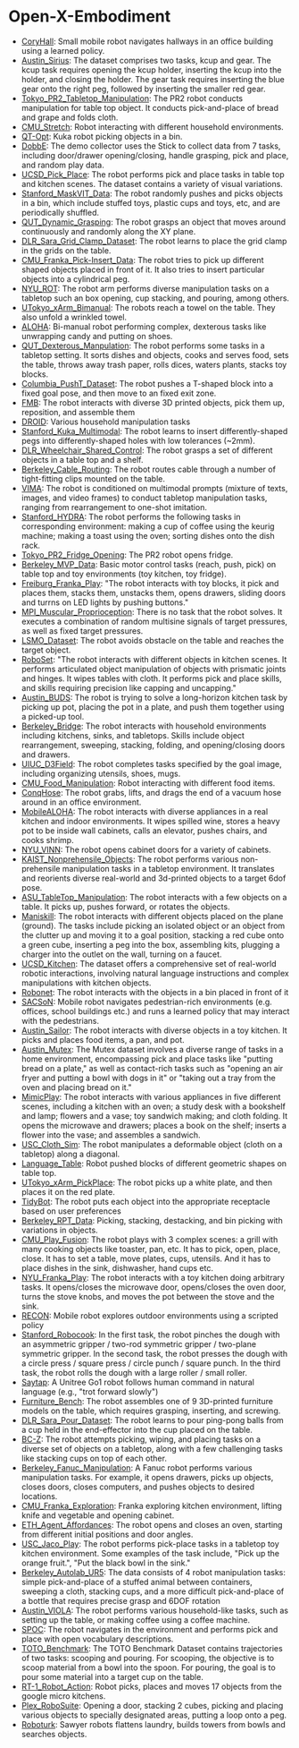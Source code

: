 # Open-X-Embodiment

- [CoryHall](https://github.com/KeplerC/oed-playground/tree/main/pages/datasets/berkeley_gnm_cory_hall.md): Small mobile robot navigates hallways in an office building using a learned policy.
- [Austin_Sirius](https://github.com/KeplerC/oed-playground/tree/main/pages/datasets/austin_sirius_dataset_converted_externally_to_rlds.md): The dataset comprises two tasks, kcup and gear. The kcup task requires opening the kcup holder, inserting the kcup into the holder, and closing the holder. The gear task requires inserting the blue gear onto the right peg, followed by inserting the smaller red gear.
- [Tokyo_PR2_Tabletop_Manipulation](https://github.com/KeplerC/oed-playground/tree/main/pages/datasets/utokyo_pr2_tabletop_manipulation_converted_externally_to_rlds.md): The PR2 robot conducts manipulation for table top object. It conducts pick-and-place of bread and grape and folds cloth.
- [CMU_Stretch](https://github.com/KeplerC/oed-playground/tree/main/pages/datasets/cmu_stretch.md): Robot interacting with different household environments.
- [QT-Opt](https://github.com/KeplerC/oed-playground/tree/main/pages/datasets/kuka.md): Kuka robot picking objects in a bin.
- [DobbE](https://github.com/KeplerC/oed-playground/tree/main/pages/datasets/dobbe.md): The demo collector uses the Stick to collect data from 7 tasks, including door/drawer opening/closing, handle grasping, pick and place, and random play data.
- [UCSD_Pick_Place](https://github.com/KeplerC/oed-playground/tree/main/pages/datasets/ucsd_pick_and_place_dataset_converted_externally_to_rlds.md): The robot performs pick and place tasks in table top and kitchen scenes. The dataset contains a variety of visual variations.
- [Stanford_MaskVIT_Data](https://github.com/KeplerC/oed-playground/tree/main/pages/datasets/stanford_mask_vit_converted_externally_to_rlds.md): The robot randomly pushes and picks objects in a bin, which include stuffed toys, plastic cups and toys, etc, and are periodically shuffled.
- [QUT_Dynamic_Grasping](https://github.com/KeplerC/oed-playground/tree/main/pages/datasets/qut_dynamic_grasping.md): The robot grasps an object that moves around continuously and randomly along the XY plane. 
- [DLR_Sara_Grid_Clamp_Dataset](https://github.com/KeplerC/oed-playground/tree/main/pages/datasets/dlr_sara_grid_clamp_converted_externally_to_rlds.md): The robot learns to place the grid clamp in the grids on the table.
- [CMU_Franka_Pick-Insert_Data](https://github.com/KeplerC/oed-playground/tree/main/pages/datasets/iamlab_cmu_pickup_insert_converted_externally_to_rlds.md): The robot tries to pick up different shaped objects placed in front of it. It also tries to insert particular objects into a cylindrical peg.
- [NYU_ROT](https://github.com/KeplerC/oed-playground/tree/main/pages/datasets/nyu_rot_dataset_converted_externally_to_rlds.md): The robot arm performs diverse manipulation tasks on a tabletop such an box opening, cup stacking, and pouring, among others. 
- [UTokyo_xArm_Bimanual](https://github.com/KeplerC/oed-playground/tree/main/pages/datasets/utokyo_xarm_bimanual_converted_externally_to_rlds.md): The robots reach a towel on the table. They also unfold a wrinkled towel.
- [ALOHA](https://github.com/KeplerC/oed-playground/tree/main/pages/datasets/aloha.md): Bi-manual robot performing complex, dexterous tasks like unwrapping candy and putting on shoes.
- [QUT_Dexterous_Manpulation](https://github.com/KeplerC/oed-playground/tree/main/pages/datasets/qut_dexterous_manpulation.md): The robot performs some tasks in a tabletop setting. It sorts dishes and objects, cooks and serves food, sets the table, throws away trash paper, rolls dices, waters plants, stacks toy blocks.
- [Columbia_PushT_Dataset](https://github.com/KeplerC/oed-playground/tree/main/pages/datasets/columbia_cairlab_pusht_real.md): The robot pushes a T-shaped block into a fixed goal pose, and then move to an fixed exit zone.
- [FMB](https://github.com/KeplerC/oed-playground/tree/main/pages/datasets/fmb.md): The robot interacts with diverse 3D printed objects, pick them up, reposition, and assemble them
- [DROID](https://github.com/KeplerC/oed-playground/tree/main/pages/datasets/droid.md): Various household manipulation tasks
- [Stanford_Kuka_Multimodal](https://github.com/KeplerC/oed-playground/tree/main/pages/datasets/stanford_kuka_multimodal_dataset_converted_externally_to_rlds.md): The robot learns to insert differently-shaped pegs into differently-shaped holes with low tolerances (~2mm).
- [DLR_Wheelchair_Shared_Control](https://github.com/KeplerC/oed-playground/tree/main/pages/datasets/dlr_edan_shared_control_converted_externally_to_rlds.md): The robot grasps a set of different objects in a table top and a shelf. 
- [Berkeley_Cable_Routing](https://github.com/KeplerC/oed-playground/tree/main/pages/datasets/berkeley_cable_routing.md): The robot routes cable through a number of tight-fitting clips mounted on the table.
- [VIMA](https://github.com/KeplerC/oed-playground/tree/main/pages/datasets/vima.md): The robot is conditioned on multimodal prompts (mixture of texts, images, and video frames) to conduct tabletop manipulation tasks, ranging from rearrangement to one-shot imitation.
- [Stanford_HYDRA](https://github.com/KeplerC/oed-playground/tree/main/pages/datasets/stanford_hydra_dataset_converted_externally_to_rlds.md): The robot performs the following tasks in corresponding environment: making a cup of coffee using the keurig machine; making a toast using the oven; sorting dishes onto the dish rack.
- [Tokyo_PR2_Fridge_Opening](https://github.com/KeplerC/oed-playground/tree/main/pages/datasets/utokyo_pr2_opening_fridge_converted_externally_to_rlds.md): The PR2 robot opens fridge.
- [Berkeley_MVP_Data](https://github.com/KeplerC/oed-playground/tree/main/pages/datasets/berkeley_mvp_converted_externally_to_rlds.md): Basic motor control tasks (reach, push, pick) on table top and toy environments (toy kitchen, toy fridge).
- [Freiburg_Franka_Play](https://github.com/KeplerC/oed-playground/tree/main/pages/datasets/taco_play.md): "The robot interacts with toy blocks, it pick and places them, stacks them, unstacks them, opens drawers, sliding doors and turrns on LED lights by pushing buttons."
- [MPI_Muscular_Proprioception](https://github.com/KeplerC/oed-playground/tree/main/pages/datasets/mpi_muscular_proprioception.md): There is no task that the robot solves. It executes a combination of random multisine signals of target pressures, as well as fixed target pressures.
- [LSMO_Dataset](https://github.com/KeplerC/oed-playground/tree/main/pages/datasets/tokyo_u_lsmo_converted_externally_to_rlds.md): The robot avoids obstacle on the table and reaches the target object.
- [RoboSet](https://github.com/KeplerC/oed-playground/tree/main/pages/datasets/roboset.md): "The robot interacts with different objects in kitchen scenes. It performs articulated object manipulation of objects with prismatic joints and hinges. It wipes tables with cloth. It performs pick and place skills, and skills requiring precision like capping and uncapping."
- [Austin_BUDS](https://github.com/KeplerC/oed-playground/tree/main/pages/datasets/austin_buds_dataset_converted_externally_to_rlds.md): The robot is trying to solve a long-horizon kitchen task by picking up pot, placing the pot in a plate, and push them together using a picked-up tool.
- [Berkeley_Bridge](https://github.com/KeplerC/oed-playground/tree/main/pages/datasets/bridge.md): The robot interacts with household environments including kitchens, sinks, and tabletops. Skills include object rearrangement, sweeping, stacking, folding, and opening/closing doors and drawers. 
- [UIUC_D3Field](https://github.com/KeplerC/oed-playground/tree/main/pages/datasets/uiuc_d3field.md): The robot completes tasks specified by the goal image, including organizing utensils, shoes, mugs.
- [CMU_Food_Manipulation](https://github.com/KeplerC/oed-playground/tree/main/pages/datasets/cmu_food_manipulation.md): Robot interacting with different food items.
- [ConqHose](https://github.com/KeplerC/oed-playground/tree/main/pages/datasets/conqhose.md): The robot grabs, lifts, and drags the end of a vacuum hose around in an office environment.
- [MobileALOHA](https://github.com/KeplerC/oed-playground/tree/main/pages/datasets/mobilealoha.md): The robot interacts with diverse appliances in a real kitchen and indoor environments. It wipes spilled wine, stores a heavy pot to be inside wall cabinets, calls an elevator, pushes chairs, and cooks shrimp.
- [NYU_VINN](https://github.com/KeplerC/oed-playground/tree/main/pages/datasets/nyu_door_opening_surprising_effectiveness.md): The robot opens cabinet doors for a variety of cabinets.
- [KAIST_Nonprehensile_Objects](https://github.com/KeplerC/oed-playground/tree/main/pages/datasets/kaist_nonprehensile_converted_externally_to_rlds.md): The robot performs various non-prehensile manipulation tasks in a tabletop environment. It translates and reorients diverse real-world and 3d-printed objects to a target 6dof pose.
- [ASU_TableTop_Manipulation](https://github.com/KeplerC/oed-playground/tree/main/pages/datasets/asu_table_top_converted_externally_to_rlds.md): The robot interacts with a few objects on a table. It picks up, pushes forward, or rotates the objects.
- [Maniskill](https://github.com/KeplerC/oed-playground/tree/main/pages/datasets/maniskill_dataset_converted_externally_to_rlds.md): The robot interacts with different objects placed on the plane (ground). The tasks include picking an isolated object or an object from the clutter up and moving it to a goal position, stacking a red cube onto a green cube, inserting a peg into the box, assembling kits, plugging a charger into the outlet on the wall, turning on a faucet.
- [UCSD_Kitchen](https://github.com/KeplerC/oed-playground/tree/main/pages/datasets/ucsd_kitchen_dataset_converted_externally_to_rlds.md): The dataset offers a comprehensive set of real-world robotic interactions, involving natural language instructions and complex manipulations with kitchen objects.
- [Robonet](https://github.com/KeplerC/oed-playground/tree/main/pages/datasets/robo_net.md): The robot interacts with the objects in a bin placed in front of it
- [SACSoN](https://github.com/KeplerC/oed-playground/tree/main/pages/datasets/berkeley_gnm_sac_son.md): Mobile robot navigates pedestrian-rich environments (e.g. offices, school buildings etc.) and runs a learned policy that may interact with the pedestrians.
- [Austin_Sailor](https://github.com/KeplerC/oed-playground/tree/main/pages/datasets/austin_sailor_dataset_converted_externally_to_rlds.md): The robot interacts with diverse objects in a toy kitchen. It picks and places food items, a pan, and pot.
- [Austin_Mutex](https://github.com/KeplerC/oed-playground/tree/main/pages/datasets/utaustin_mutex.md): The Mutex dataset involves a diverse range of tasks in a home environment, encompassing pick and place tasks like "putting bread on a plate," as well as contact-rich tasks such as "opening an air fryer and putting a bowl with dogs in it" or "taking out a tray from the oven and placing bread on it."
- [MimicPlay](https://github.com/KeplerC/oed-playground/tree/main/pages/datasets/mimicplay.md): The robot interacts with various appliances in five different scenes, including a kitchen with an oven; a study desk with a bookshelf and lamp; flowers and a vase; toy sandwich making; and cloth folding. It opens the microwave and drawers; places a book on the shelf; inserts a flower into the vase; and assembles a sandwich.
- [USC_Cloth_Sim](https://github.com/KeplerC/oed-playground/tree/main/pages/datasets/usc_cloth_sim_converted_externally_to_rlds.md): The robot manipulates a deformable object (cloth on a tabletop) along a diagonal.
- [Language_Table](https://github.com/KeplerC/oed-playground/tree/main/pages/datasets/language_table.md): Robot pushed blocks of different geometric shapes on table top.
- [UTokyo_xArm_PickPlace](https://github.com/KeplerC/oed-playground/tree/main/pages/datasets/utokyo_xarm_pick_and_place_converted_externally_to_rlds.md): The robot picks up a white plate, and then places it on the red plate.
- [TidyBot](https://github.com/KeplerC/oed-playground/tree/main/pages/datasets/tidybot.md): The robot puts each object into the appropriate receptacle based on user preferences
- [Berkeley_RPT_Data](https://github.com/KeplerC/oed-playground/tree/main/pages/datasets/berkeley_rpt_converted_externally_to_rlds.md): Picking, stacking, destacking, and bin picking with variations in objects.
- [CMU_Play_Fusion](https://github.com/KeplerC/oed-playground/tree/main/pages/datasets/cmu_play_fusion.md): The robot plays with 3 complex scenes: a grill with many cooking objects like toaster, pan, etc. It has to pick, open, place, close. It  has to set a table, move plates, cups, utensils. And it has to place dishes in the sink, dishwasher, hand cups etc. 
- [NYU_Franka_Play](https://github.com/KeplerC/oed-playground/tree/main/pages/datasets/nyu_franka_play_dataset_converted_externally_to_rlds.md): The robot interacts with a toy kitchen doing arbitrary tasks. It opens/closes the microwave door, opens/closes the oven door, turns the stove knobs, and moves the pot between the stove and the sink.
- [RECON](https://github.com/KeplerC/oed-playground/tree/main/pages/datasets/berkeley_gnm_recon.md): Mobile robot explores outdoor environments using a scripted policy
- [Stanford_Robocook](https://github.com/KeplerC/oed-playground/tree/main/pages/datasets/stanford_robocook_converted_externally_to_rlds.md): In the first task, the robot pinches the dough with an asymmetric gripper / two-rod symmetric gripper / two-plane symmetric gripper. In the second task, the robot presses the dough with a circle press / square press / circle punch / square punch. In the third task, the robot rolls the dough with a large roller / small roller.
- [Saytap](https://github.com/KeplerC/oed-playground/tree/main/pages/datasets/utokyo_saytap_converted_externally_to_rlds.md): A Unitree Go1 robot follows human command in natural language (e.g., "trot forward slowly")
- [Furniture_Bench](https://github.com/KeplerC/oed-playground/tree/main/pages/datasets/furniture_bench_dataset_converted_externally_to_rlds.md): The robot assembles one of 9 3D-printed furniture models on the table, which requires grasping, inserting, and screwing.
- [DLR_Sara_Pour_Dataset](https://github.com/KeplerC/oed-playground/tree/main/pages/datasets/dlr_sara_pour_converted_externally_to_rlds.md): The robot learns to pour ping-pong balls from a cup held in the end-effector into the cup placed on the table.
- [BC-Z](https://github.com/KeplerC/oed-playground/tree/main/pages/datasets/bc_z.md): The robot attempts picking, wiping, and placing tasks on a diverse set of objects on a tabletop, along with a few challenging tasks like stacking cups on top of each other.
- [Berkeley_Fanuc_Manipulation](https://github.com/KeplerC/oed-playground/tree/main/pages/datasets/berkeley_fanuc_manipulation.md): A Fanuc robot performs various manipulation tasks. For example, it opens drawers, picks up objects, closes doors, closes computers, and pushes objects to desired locations.
- [CMU_Franka_Exploration](https://github.com/KeplerC/oed-playground/tree/main/pages/datasets/cmu_franka_exploration_dataset_converted_externally_to_rlds.md): Franka exploring kitchen environment, lifting knife and vegetable and opening cabinet.
- [ETH_Agent_Affordances](https://github.com/KeplerC/oed-playground/tree/main/pages/datasets/eth_agent_affordances.md): The robot opens and closes an oven, starting from different initial positions and door angles.
- [USC_Jaco_Play](https://github.com/KeplerC/oed-playground/tree/main/pages/datasets/jaco_play.md): The robot performs pick-place tasks in a tabletop toy kitchen environment. Some examples of the task include, "Pick up the orange fruit.", "Put the black bowl in the sink."
- [Berkeley_Autolab_UR5](https://github.com/KeplerC/oed-playground/tree/main/pages/datasets/berkeley_autolab_ur5.md): The data consists of 4 robot manipulation tasks: simple pick-and-place of a stuffed animal between containers, sweeping a cloth, stacking cups, and a more difficult pick-and-place of a bottle that requires precise grasp and 6DOF rotation
- [Austin_VIOLA](https://github.com/KeplerC/oed-playground/tree/main/pages/datasets/viola.md): The robot performs various household-like tasks, such as setting up the table, or making coffee using a coffee machine. 
- [SPOC](https://github.com/KeplerC/oed-playground/tree/main/pages/datasets/spoc.md): The robot navigates in the environment and performs pick and place with open vocabulary descriptions.
- [TOTO_Benchmark](https://github.com/KeplerC/oed-playground/tree/main/pages/datasets/toto.md): The TOTO Benchmark Dataset contains trajectories of two tasks: scooping and pouring. For scooping, the objective is to scoop material from a bowl into the spoon. For pouring, the goal is to pour some material into a target cup on the table. 
- [RT-1_Robot_Action](https://github.com/KeplerC/oed-playground/tree/main/pages/datasets/fractal20220817_data.md): Robot picks, places and moves 17 objects from the google micro kitchens.
- [Plex_RoboSuite](https://github.com/KeplerC/oed-playground/tree/main/pages/datasets/plex_robosuite.md): Opening a door, stacking 2 cubes, picking and placing various objects to specially designated areas, putting a loop onto a peg.
- [Roboturk](https://github.com/KeplerC/oed-playground/tree/main/pages/datasets/roboturk.md): Sawyer robots flattens laundry, builds towers from bowls and searches objects.